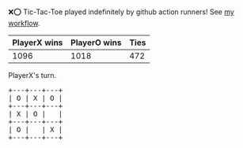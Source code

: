 :x::o: Tic-Tac-Toe played indefinitely by github action runners! See [my workflow](.github/workflows/play.yaml).

|PlayerX wins|PlayerO wins|Ties|
|-|-|-|
|1096|1018|472|

PlayerX's turn.

<pre>
+---+---+---+
| O | X | O |
+---+---+---+
| X | O |   |
+---+---+---+
| O |   | X |
+---+---+---+
</pre>